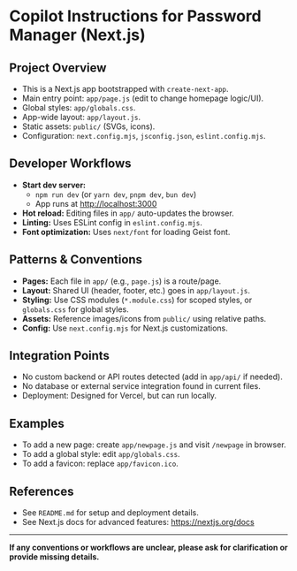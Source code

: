 # Copilot Instructions for Password Manager (Next.js)

## Project Overview
- This is a Next.js app bootstrapped with `create-next-app`.
- Main entry point: `app/page.js` (edit to change homepage logic/UI).
- Global styles: `app/globals.css`.
- App-wide layout: `app/layout.js`.
- Static assets: `public/` (SVGs, icons).
- Configuration: `next.config.mjs`, `jsconfig.json`, `eslint.config.mjs`.

## Developer Workflows
- **Start dev server:**
  - `npm run dev` (or `yarn dev`, `pnpm dev`, `bun dev`)
  - App runs at [http://localhost:3000](http://localhost:3000)
- **Hot reload:** Editing files in `app/` auto-updates the browser.
- **Linting:** Uses ESLint config in `eslint.config.mjs`.
- **Font optimization:** Uses `next/font` for loading Geist font.

## Patterns & Conventions
- **Pages:** Each file in `app/` (e.g., `page.js`) is a route/page.
- **Layout:** Shared UI (header, footer, etc.) goes in `app/layout.js`.
- **Styling:** Use CSS modules (`*.module.css`) for scoped styles, or `globals.css` for global styles.
- **Assets:** Reference images/icons from `public/` using relative paths.
- **Config:** Use `next.config.mjs` for Next.js customizations.

## Integration Points
- No custom backend or API routes detected (add in `app/api/` if needed).
- No database or external service integration found in current files.
- Deployment: Designed for Vercel, but can run locally.

## Examples
- To add a new page: create `app/newpage.js` and visit `/newpage` in browser.
- To add a global style: edit `app/globals.css`.
- To add a favicon: replace `app/favicon.ico`.

## References
- See `README.md` for setup and deployment details.
- See Next.js docs for advanced features: https://nextjs.org/docs

---
**If any conventions or workflows are unclear, please ask for clarification or provide missing details.**
